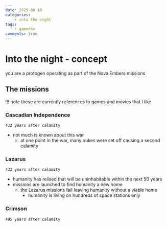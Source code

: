 ```yaml
---
date: 2025-08-19
categories:
    - into the night 
tags:
    - gamedev
comments: true
---
```

# Into the night - concept
you are a protogen operating as part of the Nova Embers missions

## The missions
!!! note
    these are currently references to games and movies that I like
### Cascadian Independence
` 432 years after calamity `

- not much is known about this war
    - at one point in the war, many nukes were set off causing a second calamity
### Lazarus
` 433 years after calamity `

- humanity has relised that will be uninhabitable within the next 50 years
- missions are launched to find humanity a new home 
    - the Lazarus missions fail leaving humanity without a viable home
        - humanity is living on hundreds of space stations only
### Crimson
` 495 years after calamity `